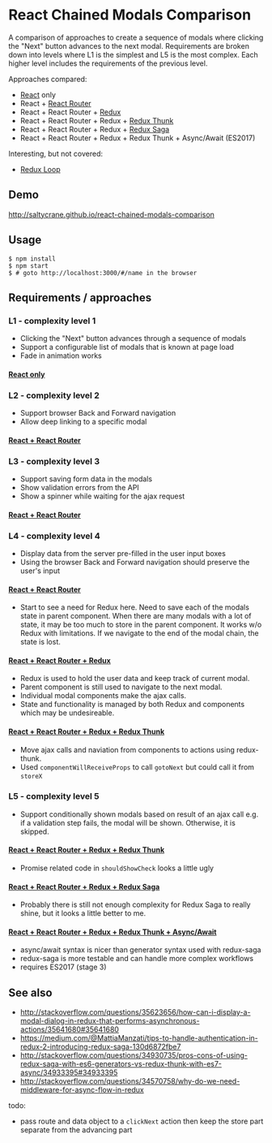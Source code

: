 # React Chained Modals Comparison

A comparison of approaches to create a sequence of modals where clicking the "Next"
button advances to the next modal. Requirements are broken down into levels where
L1 is the simplest and L5 is the most complex. Each higher level includes the
requirements of the previous level.

Approaches compared:

 - [React](https://facebook.github.io/react/) only
 - React + [React Router](https://github.com/reactjs/react-router)
 - React + React Router + [Redux](https://github.com/reactjs/redux)
 - React + React Router + Redux + [Redux Thunk](https://github.com/gaearon/redux-thunk)
 - React + React Router + Redux + [Redux Saga](https://github.com/yelouafi/redux-saga)
 - React + React Router + Redux + Redux Thunk + Async/Await (ES2017)

Interesting, but not covered:

 - [Redux Loop](https://github.com/raisemarketplace/redux-loop)
 
## Demo

http://saltycrane.github.io/react-chained-modals-comparison
 
## Usage

    $ npm install
    $ npm start
    $ # goto http://localhost:3000/#/name in the browser

## Requirements / approaches

### L1 - complexity level 1

 - Clicking the "Next" button advances through a sequence of modals
 - Support a configurable list of modals that is known at page load
 - Fade in animation works

#### [React only](/src/L1.react)
 
### L2 - complexity level 2

 - Support browser Back and Forward navigation
 - Allow deep linking to a specific modal

#### [React + React Router](/src/L2.react.router)
 
### L3 - complexity level 3

 - Support saving form data in the modals
 - Show validation errors from the API
 - Show a spinner while waiting for the ajax request

#### [React + React Router](/src/L3.react.router)

### L4 - complexity level 4

 - Display data from the server pre-filled in the user input boxes
 - Using the browser Back and Forward navigation should preserve the user's input
 
#### [React + React Router](/src/L4.react.router)

 - Start to see a need for Redux here. Need to save each of the modals state in parent component.
   When there are many modals with a lot of state, it may be too much to store in the parent component.
   It works w/o Redux with limitations. If we navigate to the end of the modal chain, the state is lost.

#### [React + React Router + Redux](/src/L4.react.router.redux)

 - Redux is used to hold the user data and keep track of current modal.
 - Parent component is still used to navigate to the next modal.
 - Individual modal components make the ajax calls.
 - State and functionality is managed by both Redux and components which may be undesireable.

#### [React + React Router + Redux + Redux Thunk](/src/L4.react.router.redux.thunk)

 - Move ajax calls and naviation from components to actions using redux-thunk.
 - Used `componentWillReceiveProps` to call `gotoNext` but could call it from `storeX`

### L5 - complexity level 5

 - Support conditionally shown modals based on result of an ajax call
   e.g. if a validation step fails, the modal will be shown. Otherwise, it is skipped.

#### [React + React Router + Redux + Redux Thunk](/src/L5.react.router.redux.thunk)

 - Promise related code in `shouldShowCheck` looks a little ugly

#### [React + React Router + Redux + Redux Saga](/src/L5.react.router.redux.saga)

 - Probably there is still not enough complexity for Redux Saga to really shine,
   but it looks a little better to me.

#### [React + React Router + Redux + Redux Thunk + Async/Await](/src/L5.react.router.redux.thunk.aa)

 - async/await syntax is nicer than generator syntax used with redux-saga
 - redux-saga is more testable and can handle more complex workflows
 - requires ES2017 (stage 3)

## See also

 - http://stackoverflow.com/questions/35623656/how-can-i-display-a-modal-dialog-in-redux-that-performs-asynchronous-actions/35641680#35641680 
 - https://medium.com/@MattiaManzati/tips-to-handle-authentication-in-redux-2-introducing-redux-saga-130d6872fbe7
 - http://stackoverflow.com/questions/34930735/pros-cons-of-using-redux-saga-with-es6-generators-vs-redux-thunk-with-es7-async/34933395#34933395
 - http://stackoverflow.com/questions/34570758/why-do-we-need-middleware-for-async-flow-in-redux

todo:
 - pass route and data object to a `clickNext` action
   then keep the store part separate from the advancing part
